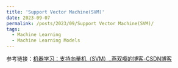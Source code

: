 ```yaml
---
title: 'Support Vector Machine(SVM)'
date: 2023-09-07
permalink: /posts/2023/09/Support Vector Machine(SVM)/
tags:
  - Machine Learning
  - Machine Learning Models
---
```



参考链接：[机器学习：支持向量机（SVM）_燕双嘤的博客-CSDN博客](http://t.csdn.cn/f5Ooz)